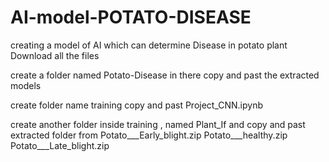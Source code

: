 # AI-model-POTATO-DISEASE
creating a model of AI which can determine Disease in potato plant 
Download all the files 

create a folder named Potato-Disease
in there copy and past the extracted models

create folder name training
copy and past Project_CNN.ipynb

create another folder inside training , named Plant_If and copy and past extracted folder from
Potato___Early_blight.zip
Potato___healthy.zip
Potato___Late_blight.zip

